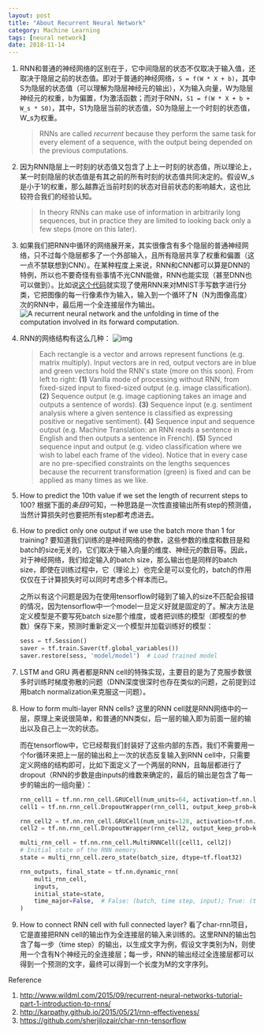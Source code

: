 ```yaml
---
layout: post
title: "About Recurrent Neural Network"
category: Machine Learning
tags: [neural network]
date: 2018-11-14
---
```


1. RNN和普通的神经网络的区别在于，它中间隐层的状态不仅取决于输入值，还取决于隐层之前的状态值。即对于普通的神经网络，`S = f(W * X + b)`，其中S为隐层的状态值（可以理解为隐层神经元的输出），X为输入向量，W为隐层神经元的权重，b为偏置，f为激活函数；而对于RNN，`S1 = f(W * X + b + W_s * S0)`，其中，S1为隐层当前的状态值，S0为隐层上一个时刻的状态值，W_s为权重。

   > RNNs are called *recurrent* because they perform the same task for every element of a sequence, with the output being depended on the previous computations.

2. 因为RNN隐层上一时刻的状态值又包含了上上一时刻的状态值，所以理论上，某一时刻隐层的状态值是有其之前的所有时刻的状态值共同决定的。假设W_s是小于1的权重，那么越靠近当前时刻的状态对目前状态的影响越大，这也比较符合我们的经验认知。

   > In theory RNNs can make use of information in arbitrarily long sequences, but in practice they are limited to looking back only a few steps (more on this later). 

3. 如果我们把RNN中循环的网络展开来，其实很像含有多个隐层的普通神经网络，只不过每个隐层都多了一个外部输入，且所有隐层共享了权重和偏置（这一点不禁联想到CNN）。在某种程度上来说，RNN和CNN都可以算是DNN的特例，所以也不要奇怪有些事情不光CNN能做，RNN也能实现（甚至DNN也可以做到）。比如说[这个代码](https://github.com/MorvanZhou/Tensorflow-Tutorial/blob/master/tutorial-contents/402_RNN_classification.py)就实现了使用RNN来对MNIST手写数字进行分类，它把图像的每一行像素作为输入，输入到一个循环了N（N为图像高度）次的RNN中，最后用一个全连接层作为输出。
   ![A recurrent neural network and the unfolding in time of the computation involved in its forward computation.](http://www.wildml.com/wp-content/uploads/2015/09/rnn.jpg)
   <!--break-->

4. RNN的网络结构有这么几种：
   ![img](http://karpathy.github.io/assets/rnn/diags.jpeg)

   > Each rectangle is a vector and arrows represent functions (e.g. matrix multiply). Input vectors are in red, output vectors are in blue and green vectors hold the RNN's state (more on this soon). From left to right: **(1)** Vanilla mode of processing without RNN, from fixed-sized input to fixed-sized output (e.g. image classification). **(2)** Sequence output (e.g. image captioning takes an image and outputs a sentence of words). **(3)** Sequence input (e.g. sentiment analysis where a given sentence is classified as expressing positive or negative sentiment). **(4)** Sequence input and sequence output (e.g. Machine Translation: an RNN reads a sentence in English and then outputs a sentence in French). **(5)** Synced sequence input and output (e.g. video classification where we wish to label each frame of the video). Notice that in every case are no pre-specified constraints on the lengths sequences because the recurrent transformation (green) is fixed and can be applied as many times as we like.

5. How to predict the 10th value if we set the length of recurrent steps to 100?
   根据下面的*条目9*可知，一种思路是一次性直接输出所有step的预测值，当然计算损失时也要把所有step都考虑进去。

6. How to predict only one output if we use the batch more than 1 for training?
   要知道我们训练的是神经网络的参数，这些参数的维度和数目是和batch的size无关的，它们取决于输入向量的维度、神经元的数目等。因此，对于神经网络，我们给定输入的batch size，那么输出也是同样的batch size，即使在训练过程中，它（理论上）也完全是可以变化的，batch的作用仅仅在于计算损失时可以同时考虑多个样本而已。

   之所以有这个问题是因为在使用tensorflow时碰到了输入的size不匹配会报错的情况，因为tensorflow中一个model一旦定义好就是固定的了。解决方法是定义模型是不要写死batch size那个维度，或者把训练的模型（即模型的参数）保存下来，预测时重新定义一个模型并加载训练好的模型：

   ```python
   sess = tf.Session()
   saver = tf.train.Saver(tf.global_variables())
   saver.restore(sess, 'model/model')  # Load trained model
   ```

7. LSTM and GRU
   两者都是RNN cell的特殊实现，主要目的是为了克服步数很多时训练时梯度弥散的问题（DNN深度很深时也存在类似的问题，之前提到过用batch normalization来克服这一问题）。

8. How to form multi-layer RNN cells?
   这里的RNN cell就是RNN网络中的一层，原理上来说很简单，和普通的NN类似，后一层的输入即为前面一层的输出以及自己上一次的状态。

   而在tensorflow中，它已经帮我们封装好了这些内部的东西，我们不需要用一个for循环来把上一层的输出和上一次的状态反复输入到RNN cell中，只需要定义网络的结构即可，比如下面定义了一个两层的RNN，且每层都进行了dropout（RNN的步数是由inputs的维数来确定的，最后的输出是包含了每一步的输出的一组向量）：

   ```python
   rnn_cell1 = tf.nn.rnn_cell.GRUCell(num_units=64, activation=tf.nn.leaky_relu)
   cell1 = tf.nn.rnn_cell.DropoutWrapper(rnn_cell1, output_keep_prob=keep_prob)
   
   rnn_cell2 = tf.nn.rnn_cell.GRUCell(num_units=128, activation=tf.nn.leaky_relu)
   cell2 = tf.nn.rnn_cell.DropoutWrapper(rnn_cell2, output_keep_prob=keep_prob)
   
   multi_rnn_cell = tf.nn.rnn_cell.MultiRNNCell([cell1, cell2])
   # Initial state of the RNN memory.
   state = multi_rnn_cell.zero_state(batch_size, dtype=tf.float32)
   
   rnn_outputs, final_state = tf.nn.dynamic_rnn(
       multi_rnn_cell,
       inputs,
       initial_state=state,
       time_major=False,  # False: (batch, time step, input); True: (time step, batch, input)
   )
   ```

9. How to connect RNN cell with full connected layer?
   看了char-rnn项目，它是直接把RNN cell的输出作为全连接层的输入来训练的。这里RNN的输出包含了每一步（time step）的输出，以生成文字为例，假设文字类别为N，则使用一个含有N个神经元的全连接层；每一步，RNN的输出经过全连接层都可以得到一个预测的文字，最终可以得到一个长度为M的文字序列。



Reference

1. http://www.wildml.com/2015/09/recurrent-neural-networks-tutorial-part-1-introduction-to-rnns/
2. http://karpathy.github.io/2015/05/21/rnn-effectiveness/
3. https://github.com/sherjilozair/char-rnn-tensorflow